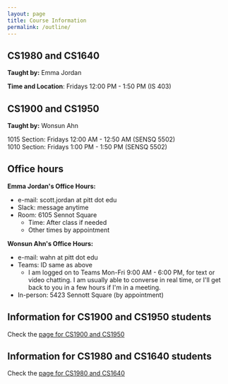 ```yaml
---
layout: page
title: Course Information
permalink: /outline/
---
```



## CS1980 and CS1640

**Taught by:** Emma Jordan

**Time and Location**: Fridays 12:00 PM - 1:50 PM (IS 403)


## CS1900 and CS1950

**Taught by:** Wonsun Ahn

1015 Section: Fridays 12:00 AM - 12:50 AM (SENSQ 5502)  
1010 Section: Fridays 1:00 PM - 1:50 PM (SENSQ 5502)

## Office hours

**Emma Jordan's Office Hours:**
  * e-mail: scott.jordan at pitt dot edu
  * Slack: message anytime 
  * Room: 6105 Sennot Square
    - Time: After class if needed
    - Other times by appointment

**Wonsun Ahn's Office Hours:**

  * e-mail: wahn at pitt dot edu
  * Teams: ID same as above
    - I am logged on to Teams Mon-Fri 9:00 AM - 6:00 PM, for text or video chatting. I am usually able to converse in real time, or I'll get back to you in a few hours if I'm in a meeting.
  * In-person: 5423 Sennott Square (by appointment)

## Information for CS1900 and CS1950 students

Check the [page for CS1900 and CS1950]({{site.baseurl}}/CS1900_1950)

## Information for CS1980 and CS1640 students

Check the [page for CS1980 and CS1640]({{site.baseurl}}/CS1980_1640)
